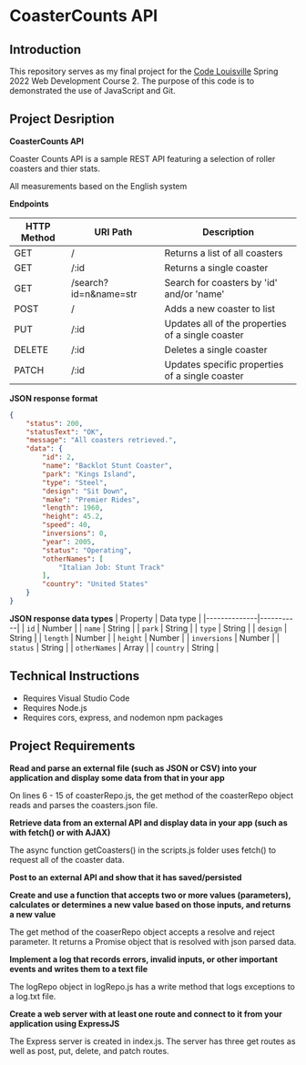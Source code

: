 # CoasterCounts API

## Introduction
This repository serves as my final project for the [Code Louisville](https://www.codelouisville.org) Spring 2022 Web Development Course 2.  The purpose of this code is to demonstrated the use of JavaScript and Git.

## Project Desription

**CoasterCounts API**

Coaster Counts API is a sample REST API featuring a selection of roller coasters and thier stats.

All measurements based on the English system

**Endpoints**

| HTTP Method | URI Path              | Description                                       |
|-------------|-----------------------|---------------------------------------------------|
| GET         | /                     | Returns a list of all coasters                    |
| GET         | /:id                  | Returns a single coaster                          |
| GET         | /search?id=n&name=str | Search for coasters by 'id' and/or 'name'         | 
| POST        | /                     | Adds a new coaster to list                        |                              |
| PUT         | /:id                  | Updates all of the properties of a single coaster |
| DELETE      | /:id                  | Deletes a single coaster                          |
| PATCH       | /:id                  | Updates specific properties of a single coaster   |

**JSON response format**

```json
{
    "status": 200,
    "statusText": "OK",
    "message": "All coasters retrieved.",
    "data": {
        "id": 2,
        "name": "Backlot Stunt Coaster",
        "park": "Kings Island",
        "type": "Steel",
        "design": "Sit Down",
        "make": "Premier Rides",
        "length": 1960,
        "height": 45.2,
        "speed": 40,
        "inversions": 0,
        "year": 2005,
        "status": "Operating",
        "otherNames": [
            "Italian Job: Stunt Track"
        ],
        "country": "United States"
    }
}
```

**JSON response data types**
| Property     | Data type |
|--------------|-----------|
| `id`         | Number    |
| `name`       | String    |
| `park`       | String    |
| `type`       | String    |
| `design`     | String    |
| `length`     | Number    |
| `height`     | Number    |
| `inversions` | Number    |
| `status`     | String    |
| `otherNames` | Array     |
| `country`    | String    |

## Technical Instructions

 - Requires Visual Studio Code
 - Requires Node.js
 - Requires cors, express, and nodemon npm packages

## Project Requirements

**Read and parse an external file (such as JSON or CSV) into your application and display some data from that in your app**

On lines 6 - 15 of coasterRepo.js, the get method of the coasterRepo object reads and parses the coasters.json file.   

**Retrieve data from an external API and display data in your app (such as with fetch() or with AJAX)**

The async function getCoasters() in the scripts.js folder uses fetch() to request all of the coaster data.

**Post to an external API and show that it has saved/persisted**

**Create and use a function that accepts two or more values (parameters), calculates or determines a new value based on those inputs, and returns a new value**

The get method of the coaserRepo object accepts a resolve and reject parameter.  It returns a Promise object that is resolved with json parsed data.

**Implement a log that records errors, invalid inputs, or other important events and writes them to a text file**

The logRepo object in logRepo.js has a write method that logs exceptions to a log.txt file.

**Create a web server with at least one route and connect to it from your application using ExpressJS**

The Express server is created in index.js.  The server has three get routes as well as post, put, delete, and patch routes.


